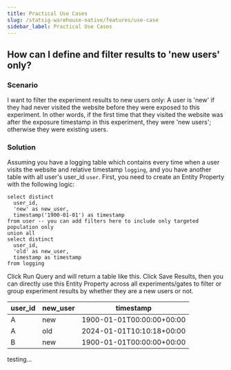 ```yaml
---
title: Practical Use Cases
slug: /statsig-warehouse-native/features/use-case
sidebar_label: Practical Use Cases
---
```


## How can I define and filter results to 'new users' only?

### Scenario
I want to filter the experiment results to new users only: A user is 'new' if they had never visited the website before they were exposed to this experiment. In other words, if the first time that they visited the website was after the exposure timestamp in this experiment, they were 'new users'; otherwise they were existing users. 

### Solution

Assuming you have a logging table which contains every time when a user visits the website and relative timestamp `logging`, and you have another table with all user's user_id `user`. First, you need to create an Entity Property with the following logic: 
```
select distinct
  user_id,
  'new' as new_user,
  timestamp('1900-01-01') as timestamp
from user -- you can add filters here to include only targeted population only
union all
select distinct
  user_id,
  'old' as new_user,
  timestamp as timestamp
from logging
```
Click Run Query and will return a table like this. Click Save Results, then you can directly use this Entity Property across all experiments/gates to filter or group experiment results by whether they are a new users or not. 

|    user_id    |    new_user    |         timestamp         |
| ------------- | -------------- | ------------------------- |
|       A       |       new      | 1900-01-01T00:00:00+00:00 |
|       A       |       old      | 2024-01-01T10:10:18+00:00 |
|       B       |       new      | 1900-01-01T00:00:00+00:00 |

testing...
